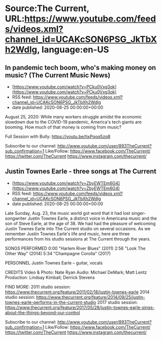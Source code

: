 # Source:The Current, URL:https://www.youtube.com/feeds/videos.xml?channel_id=UCAKcSON6PSG_JkTbXh2WdIg, language:en-US

## In pandemic tech boom, who's making money on music? (The Current Music News)
 - [https://www.youtube.com/watch?v=PCku0Vxg3ok](https://www.youtube.com/watch?v=PCku0Vxg3ok)
 - RSS feed: https://www.youtube.com/feeds/videos.xml?channel_id=UCAKcSON6PSG_JkTbXh2WdIg
 - date published: 2020-08-25 00:00:00+00:00

August 25, 2020: While many workers struggle amidst the economic slowdown due to the COVID-19 pandemic, America's tech giants are booming. How much of that money is coming from music?

Full Session with Bully: https://youtu.be/tjxPqoq5zq8

Subscribe to our channel:
http://www.youtube.com/user/893TheCurrent?sub_confirmation=1
Like/Follow:
https://www.facebook.com/TheCurrent/
https://twitter.com/TheCurrent
https://www.instagram.com/thecurrent/

## Justin Townes Earle - three songs at The Current
 - [https://www.youtube.com/watch?v=ZbyEWTEm6G4](https://www.youtube.com/watch?v=ZbyEWTEm6G4)
 - RSS feed: https://www.youtube.com/feeds/videos.xml?channel_id=UCAKcSON6PSG_JkTbXh2WdIg
 - date published: 2020-08-25 00:00:00+00:00

Late Sunday, Aug. 23, the music world got word that it had lost singer-songwriter Justin Townes Earle, a distinct voice in Americana music and the son of Steve Earle, at the age of 38. We had had the pleasure of welcoming Justin Townes Earle into The Current studio on several occasions. As we remember Justin Townes Earle's life and music, here are three performances from his studio sessions at The Current through the years.

SONGS PERFORMED
0:00 "Harlem River Blues" (2011)
2:56 "Look The Other Way" (2014)
5:34 "Champagne Corolla" (2017)

PERSONNEL
Justin Townes Earle – guitar, vocals

CREDITS
Video & Photo: Nate Ryan
Audio: Michael DeMark; Matt Lentz
Production: Lindsay Kimball; Derrick Stevens

FIND MORE:
2011 studio session: https://www.thecurrent.org/feature/2011/02/18/justin-townes-earle
2014 studio session: https://www.thecurrent.org/feature/2014/09/25/justin-townes-earle-performs-in-the-current-studio
2017 studio session:
https://www.thecurrent.org/feature/2017/05/28/justin-townes-earle-sings-about-the-things-beyond-our-control

Subscribe to our channel:
http://www.youtube.com/user/893TheCurrent?sub_confirmation=1
Like/Follow:
https://www.facebook.com/TheCurrent/
https://twitter.com/TheCurrent
https://www.instagram.com/thecurrent/

